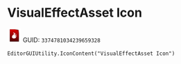 # VisualEffectAsset Icon
![](/img/VisualEffectAsset%20Icon.png)
GUID: `3374781034239659328`
```
EditorGUIUtility.IconContent("VisualEffectAsset Icon")
```
